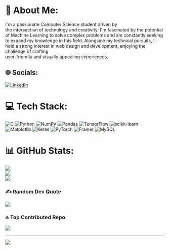 # 💫 About Me:
I'm a passionate Computer Science student driven by<br> the intersection of technology and creativity. I'm fascinated by the potential of Machine Learning to solve complex problems and am constantly seeking to expand my knowledge in this field. Alongside my technical pursuits, I hold a strong interest in web design and development, enjoying the challenge of crafting<br> user-friendly and visually appealing experiences.


## 🌐 Socials:
[![LinkedIn](https://img.shields.io/badge/LinkedIn-%230077B5.svg?logo=linkedin&logoColor=white)](https://linkedin.com/in/https://www.linkedin.com/in/darshan-r-69b7622a1/) 

# 💻 Tech Stack:
![C](https://img.shields.io/badge/c-%2300599C.svg?style=plastic&logo=c&logoColor=white) ![Python](https://img.shields.io/badge/python-3670A0?style=plastic&logo=python&logoColor=ffdd54) ![NumPy](https://img.shields.io/badge/numpy-%23013243.svg?style=plastic&logo=numpy&logoColor=white) ![Pandas](https://img.shields.io/badge/pandas-%23150458.svg?style=plastic&logo=pandas&logoColor=white) ![TensorFlow](https://img.shields.io/badge/TensorFlow-%23FF6F00.svg?style=plastic&logo=TensorFlow&logoColor=white) ![scikit-learn](https://img.shields.io/badge/scikit--learn-%23F7931E.svg?style=plastic&logo=scikit-learn&logoColor=white) ![Matplotlib](https://img.shields.io/badge/Matplotlib-%23ffffff.svg?style=plastic&logo=Matplotlib&logoColor=black) ![Keras](https://img.shields.io/badge/Keras-%23D00000.svg?style=plastic&logo=Keras&logoColor=white) ![PyTorch](https://img.shields.io/badge/PyTorch-%23EE4C2C.svg?style=plastic&logo=PyTorch&logoColor=white) ![Framer](https://img.shields.io/badge/Framer-black?style=plastic&logo=framer&logoColor=blue) ![MySQL](https://img.shields.io/badge/mysql-%2300000f.svg?style=plastic&logo=mysql&logoColor=white)
# 📊 GitHub Stats:
![](https://github-readme-stats.vercel.app/api?username=darshan12345678910&theme=dark&hide_border=false&include_all_commits=false&count_private=false)<br/>
![](https://github-readme-streak-stats.herokuapp.com/?user=darshan12345678910&theme=dark&hide_border=false)<br/>
![](https://github-readme-stats.vercel.app/api/top-langs/?username=darshan12345678910&theme=dark&hide_border=false&include_all_commits=false&count_private=false&layout=compact)

### ✍️ Random Dev Quote
![](https://quotes-github-readme.vercel.app/api?type=horizontal&theme=radical)

### 🔝 Top Contributed Repo
![](https://github-contributor-stats.vercel.app/api?username=darshan12345678910&limit=5&theme=dark&combine_all_yearly_contributions=true)

---
[![](https://visitcount.itsvg.in/api?id=darshan12345678910&icon=0&color=0)](https://visitcount.itsvg.in)

<!-- Proudly created with GPRM ( https://gprm.itsvg.in ) -->
